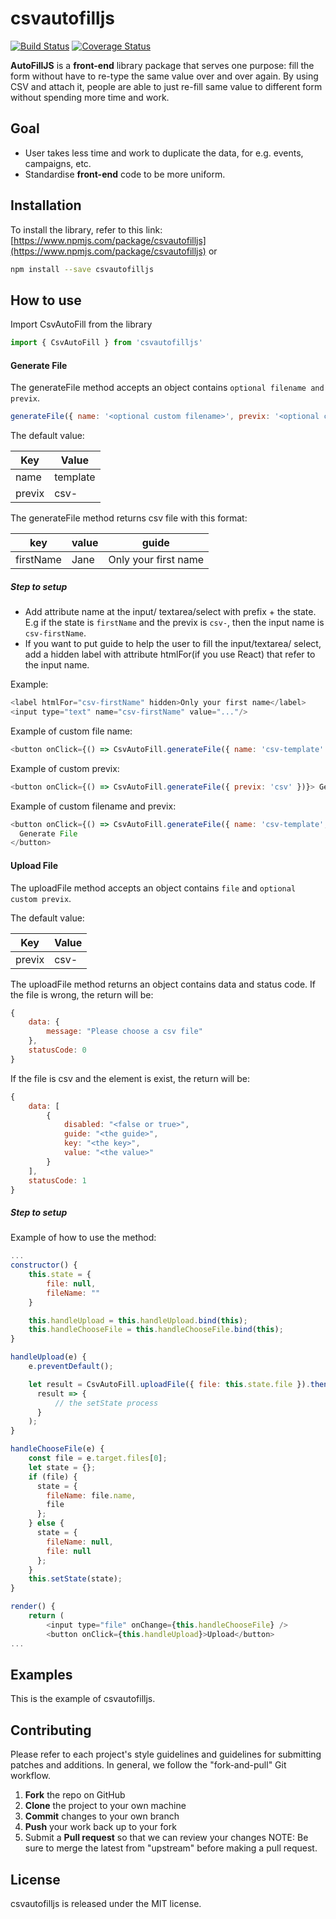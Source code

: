 # csvautofilljs

[![Build Status](https://travis-ci.org/angelamelinda/csvautofilljs.svg?branch=master)](https://travis-ci.org/angelamelinda/csvautofilljs)
[![Coverage Status](https://coveralls.io/repos/github/angelamelinda/csvautofilljs/badge.svg?branch=master)](https://coveralls.io/github/angelamelinda/csvautofilljs?branch=master)

**AutoFillJS** is a **front-end** library package that serves one purpose: fill the form without have to re-type the same value over and over again. By using CSV and attach it, people are able to just re-fill same value to different form without spending more time and work.

## Goal

- User takes less time and work to duplicate the data, for e.g. events, campaigns, etc.
- Standardise **front-end** code to be more uniform.

## Installation

To install the library, refer to this link:
[https://www.npmjs.com/package/csvautofilljs](https://www.npmjs.com/package/csvautofilljs)
or

```bash
npm install --save csvautofilljs
```

## How to use

Import CsvAutoFill from the library

```javascript
import { CsvAutoFill } from 'csvautofilljs'
```

#### Generate File

The generateFile method accepts an object contains `optional filename and previx`.

```javascript
generateFile({ name: '<optional custom filename>', previx: '<optional custom previx>' })
```

The default value:

| Key    | Value    |
| ------ | -------- |
| name   | template |
| previx | csv-     |

The generateFile method returns csv file with this format:

| key       | value | guide                |
| --------- | ----- | -------------------- |
| firstName | Jane  | Only your first name |

##### Step to setup

- Add attribute name at the input/ textarea/select with prefix + the state.
  E.g if the state is `firstName` and the previx is `csv-`, then the input name is `csv-firstName`.
- If you want to put guide to help the user to fill the input/textarea/ select, add a hidden label with attribute htmlFor(if you use React) that refer to the input name.

Example:

```javascript
<label htmlFor="csv-firstName" hidden>Only your first name</label>
<input type="text" name="csv-firstName" value="..."/>
```

Example of custom file name:

```javascript
<button onClick={() => CsvAutoFill.generateFile({ name: 'csv-template' })}>Generate File</button>
```

Example of custom previx:

```javascript
<button onClick={() => CsvAutoFill.generateFile({ previx: 'csv' })}> Generate File</button>
```

Example of custom filename and previx:

```javascript
<button onClick={() => CsvAutoFill.generateFile({ name: 'csv-template', previx: 'csv' })}>
  Generate File
</button>
```

#### Upload File

The uploadFile method accepts an object contains `file` and `optional custom previx`.

The default value:

| Key    | Value |
| ------ | ----- |
| previx | csv-  |

The uploadFile method returns an object contains data and status code.
If the file is wrong, the return will be:

```javascript
{
    data: {
        message: "Please choose a csv file"
    },
    statusCode: 0
}
```

If the file is csv and the element is exist, the return will be:

```javascript
{
    data: [
        {
            disabled: "<false or true>",
            guide: "<the guide>",
            key: "<the key>",
            value: "<the value>"
        }
    ],
    statusCode: 1
}
```

##### Step to setup

Example of how to use the method:

```javascript
...
constructor() {
    this.state = {
        file: null,
        fileName: ""
    }

    this.handleUpload = this.handleUpload.bind(this);
    this.handleChooseFile = this.handleChooseFile.bind(this);
}

handleUpload(e) {
    e.preventDefault();

    let result = CsvAutoFill.uploadFile({ file: this.state.file }).then(
      result => {
          // the setState process
      }
    );
}

handleChooseFile(e) {
    const file = e.target.files[0];
    let state = {};
    if (file) {
      state = {
        fileName: file.name,
        file
      };
    } else {
      state = {
        fileName: null,
        file: null
      };
    }
    this.setState(state);
}

render() {
    return (
        <input type="file" onChange={this.handleChooseFile} />
        <button onClick={this.handleUpload}>Upload</button>
...
```

## Examples

This is the example of csvautofilljs.

## Contributing

Please refer to each project's style guidelines and guidelines for submitting patches and additions. In general, we follow the "fork-and-pull" Git workflow.

1. **Fork** the repo on GitHub
2. **Clone** the project to your own machine
3. **Commit** changes to your own branch
4. **Push** your work back up to your fork
5. Submit a **Pull request** so that we can review your changes
   NOTE: Be sure to merge the latest from "upstream" before making a pull request.

## License

csvautofilljs is released under the MIT license.
